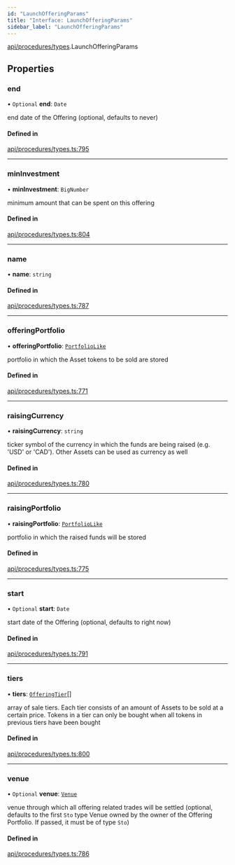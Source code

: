 ```yaml
---
id: "LaunchOfferingParams"
title: "Interface: LaunchOfferingParams"
sidebar_label: "LaunchOfferingParams"
---
```


[api/procedures/types](../../../../../modules/API/Procedures/Types/Types.md).LaunchOfferingParams

## Properties

### end

• `Optional` **end**: `Date`

end date of the Offering (optional, defaults to never)

#### Defined in

[api/procedures/types.ts:795](https://github.com/PolymeshAssociation/polymesh-sdk/blob/95e180d2/src/api/procedures/types.ts#L795)

___

### minInvestment

• **minInvestment**: `BigNumber`

minimum amount that can be spent on this offering

#### Defined in

[api/procedures/types.ts:804](https://github.com/PolymeshAssociation/polymesh-sdk/blob/95e180d2/src/api/procedures/types.ts#L804)

___

### name

• **name**: `string`

#### Defined in

[api/procedures/types.ts:787](https://github.com/PolymeshAssociation/polymesh-sdk/blob/95e180d2/src/api/procedures/types.ts#L787)

___

### offeringPortfolio

• **offeringPortfolio**: [`PortfolioLike`](../../../../../modules/Types/Types.md#portfoliolike)

portfolio in which the Asset tokens to be sold are stored

#### Defined in

[api/procedures/types.ts:771](https://github.com/PolymeshAssociation/polymesh-sdk/blob/95e180d2/src/api/procedures/types.ts#L771)

___

### raisingCurrency

• **raisingCurrency**: `string`

ticker symbol of the currency in which the funds are being raised (e.g. 'USD' or 'CAD').
  Other Assets can be used as currency as well

#### Defined in

[api/procedures/types.ts:780](https://github.com/PolymeshAssociation/polymesh-sdk/blob/95e180d2/src/api/procedures/types.ts#L780)

___

### raisingPortfolio

• **raisingPortfolio**: [`PortfolioLike`](../../../../../modules/Types/Types.md#portfoliolike)

portfolio in which the raised funds will be stored

#### Defined in

[api/procedures/types.ts:775](https://github.com/PolymeshAssociation/polymesh-sdk/blob/95e180d2/src/api/procedures/types.ts#L775)

___

### start

• `Optional` **start**: `Date`

start date of the Offering (optional, defaults to right now)

#### Defined in

[api/procedures/types.ts:791](https://github.com/PolymeshAssociation/polymesh-sdk/blob/95e180d2/src/api/procedures/types.ts#L791)

___

### tiers

• **tiers**: [`OfferingTier`](../../../Entities/Offering/Types/OfferingTier/OfferingTier.md)[]

array of sale tiers. Each tier consists of an amount of Assets to be sold at a certain price.
  Tokens in a tier can only be bought when all tokens in previous tiers have been bought

#### Defined in

[api/procedures/types.ts:800](https://github.com/PolymeshAssociation/polymesh-sdk/blob/95e180d2/src/api/procedures/types.ts#L800)

___

### venue

• `Optional` **venue**: [`Venue`](../../../../../classes/API/Entities/Venue/Venue.md)

venue through which all offering related trades will be settled
  (optional, defaults to the first `Sto` type Venue owned by the owner of the Offering Portfolio.
  If passed, it must be of type `Sto`)

#### Defined in

[api/procedures/types.ts:786](https://github.com/PolymeshAssociation/polymesh-sdk/blob/95e180d2/src/api/procedures/types.ts#L786)
